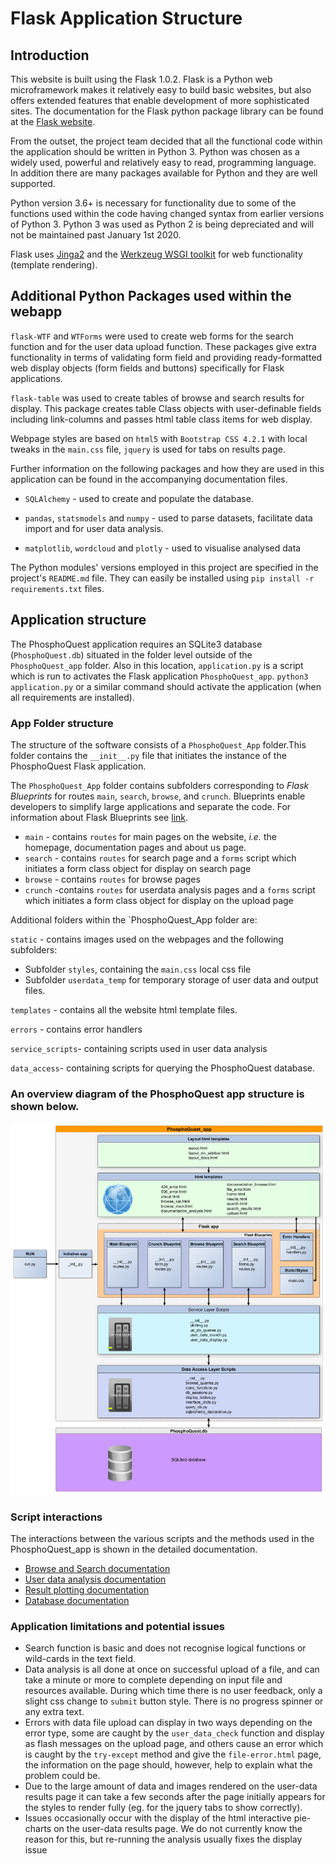 # Flask Application Structure
## Introduction
This website is built using the Flask 1.0.2. Flask is a Python web microframework
makes it relatively easy to build basic websites, but also offers extended 
features that enable development of more sophisticated sites. The documentation for the Flask python package 
library can be found at the [Flask website](http://flask.pocoo.org/).

From the outset, the project team decided that all the functional code within the 
application should be written in Python 3. Python was chosen as a 
widely used, powerful and relatively easy to read, programming language. In 
addition there are many packages available for Python and they are well supported.
 
Python version 3.6+ is necessary for functionality due to some of
the functions used within the code having changed syntax from earlier versions
of Python 3. Python 3 was used as Python 2 is being depreciated and will not be maintained past 
January 1st 2020. 

Flask uses [Jinga2](https://www.palletsprojects.com/p/jinja/) and the 
[Werkzeug WSGI toolkit](https://www.palletsprojects.com/p/werkzeug/) for web
 functionality (template rendering).

## Additional Python Packages used within the webapp
`flask-WTF` and `WTForms` were used to create web forms for the search function and 
for the user data upload function. These packages give extra functionality in terms of validating form field and providing ready-formatted web display objects (form fields and buttons) specifically for Flask applications.


`flask-table` was used to create tables of browse and search results for display. This package creates table Class objects with user-definable fields including link-columns and passes html table class items for web display. 

Webpage styles are based on `html5` with `Bootstrap CSS 4.2.1` with local tweaks in the `main.css` file, `jquery` is used for tabs on results page.

 Further information on the following packages and how they are used in this 
 application can be found in the accompanying documentation files. 
 
* `SQLAlchemy` - used to create and populate the database. 

*  `pandas`, `statsmodels` and `numpy` - used to parse datasets, facilitate data import
and for user data analysis.
* `matplotlib`, `wordcloud` and `plotly` - used to visualise analysed data

 

The Python modules' versions employed in this project are specified in the project's
`README.md` file. They can easily be installed using `pip install -r requirements.txt` 
files.

## Application structure
The PhosphoQuest application requires an SQLite3 database (`PhosphoQuest.db`) situated in the folder level outside of the `PhosphoQuest_app` folder. Also in this location, `application.py` is a script which is run to activates the Flask application `PhosphoQuest_app`. `python3 application.py` or a similar command should activate the application (when all requirements are installed).

### App Folder structure 

The structure of the software consists of a `PhosphoQuest_App` folder.This folder contains the `__init__.py` file that initiates the instance of the PhosphoQuest Flask application. 

The `PhosphoQuest_App` folder contains subfolders corresponding to *Flask Blueprints* for routes `main`, `search`, `browse`, and `crunch`. Blueprints enable developers to simplify large applications and separate the code. For information about Flask Blueprints see [link](http://flask.pocoo.org/docs/0.12/blueprints/). 

* `main` - contains `routes` for main pages on the website, *i.e.* the homepage, documentation pages and about us page.
* `search` - contains `routes` for search page and a `forms` script which initiates a form class object for display on search page
* `browse` - contains `routes` for browse pages 
* `crunch` -contains `routes` for userdata analysis pages and a `forms` script which initiates a form class object for display on the upload page
 
Additional folders within the `PhosphoQuest_App folder are:

 `static` - contains images used on the webpages and the following subfolders: 

 * Subfolder `styles`, containing the `main.css` local css file
 * Subfolder `userdata_temp` for temporary storage of user data and output files.
 
`templates` - contains all the website html template files.


`errors` - contains error handlers


`service_scripts`-  containing scripts used in user data analysis


`data_access`- containing scripts for querying the PhosphoQuest database.

### An overview diagram of the PhosphoQuest app structure is shown below.


![App structure](diagrams/PhosphoQuestApp_overview.png)


### Script interactions

The interactions between the various scripts and the methods used in the PhosphoQuest_app is shown in the detailed documentation.

* [Browse and Search documentation](search_and_browse.md)
* [User data analysis documentation](user_data_analysis.md)
* [Result plotting documentation](plotting.md)
* [Database documentation](database.md)

### Application limitations and potential issues
* Search function is basic and does not recognise logical functions or wild-cards in the text field.
* Data analysis is all done at once on successful upload of a file, and can take a minute or more to complete depending on input file and resources available. During which time there is no user feedback, only a slight css change to `submit` button style. There is no progress spinner or any extra text.
* Errors with data file upload can display in two ways depending on the error type, some are caught by the `user_data_check` function and display as flash messages on the upload page, and others cause an error which is caught by the `try-except` method and give the `file-error.html` page, the information on the page should, however, help to explain what the problem could be. 
* Due to the large amount of data and images rendered on the user-data results page it can take a few seconds after the page initially appears for the styles to render fully (eg. for the jquery tabs to show correctly).
* Issues occasionally occur with the display of the html interactive pie-charts on the user-data results page. We do not currently know the reason for this, but re-running the analysis usually fixes the display issue


